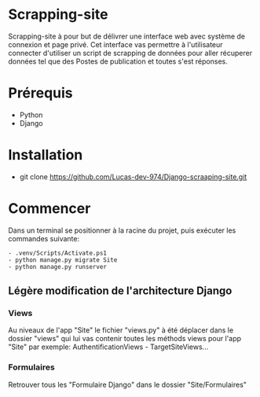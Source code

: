 # Scrapping-site

Scrapping-site à pour but de délivrer une interface web avec système de connexion et page privé. Cet interface vas permettre à l'utilisateur connecter d'utiliser un script de scrapping de données pour aller récuperer données tel que des Postes de publication et toutes s'est réponses.

# Prérequis 
 - Python 
 - Django

# Installation 
  - git clone https://github.com/Lucas-dev-974/Django-scraaping-site.git

# Commencer 
Dans un terminal se positionner à la racine du projet, puis exécuter les commandes suivante: 

    - .venv/Scripts/Activate.ps1
    - python manage.py migrate Site
    - python manage.py runserver

## Légère modification de l'architecture Django
### Views
Au niveaux de l'app "Site" le fichier "views.py" à été déplacer dans le dossier "views" qui lui vas contenir toutes les méthods views pour l'app "Site" par exemple: AuthentificationViews - TargetSiteViews...
 
### Formulaires
Retrouver tous les "Formulaire Django" dans le dossier "Site/Formulaires"


